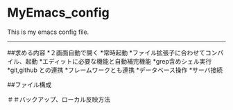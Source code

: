 # MyEmacs_config
This is my emacs config file.

---

##求める内容
*２画面自動で開く
*常時起動
*ファイル拡張子に合わせてコンパイル、起動
*エディットに必要な機能と自動補完機能
*grep含めシェル実行
*git,github との連携
*フレームワークとも連携
*データベース操作
*サーバ接続


##ファイル構成

＃＃バックアップ、ローカル反映方法
